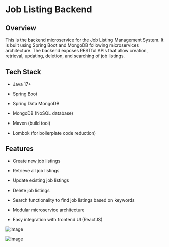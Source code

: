# Job Listing Backend

## Overview
This is the backend microservice for the Job Listing Management System. It is built using Spring Boot and MongoDB following microservices architecture. The backend exposes RESTful APIs that allow creation, retrieval, updating, deletion, and searching of job listings.

## Tech Stack
- Java 17+

- Spring Boot

- Spring Data MongoDB

- MongoDB (NoSQL database)

- Maven (build tool)

- Lombok (for boilerplate code reduction)

## Features
* Create new job listings

* Retrieve all job listings

* Update existing job listings

* Delete job listings

* Search functionality to find job listings based on keywords

* Modular microservice architecture

* Easy integration with frontend UI (ReactJS)

![image](https://github.com/user-attachments/assets/dadb69ee-67fe-4426-9531-84e461875450)

![image](https://github.com/user-attachments/assets/635eb3eb-5034-4ac5-9cd4-e927a112f220)
